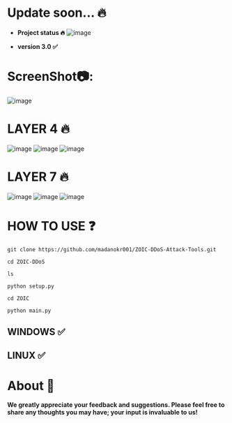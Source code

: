 # Update soon... 🔥
- **Project status 🔥**
![image](https://github.com/user-attachments/assets/94fb2850-4b28-4e85-a6ba-6f1059837166)

- **version 3.0 ✅**

# ScreenShot📷:
![image](https://github.com/user-attachments/assets/95497f6c-9954-469a-a75b-cde236f27ec2)

# LAYER 4 🔥
![image](https://github.com/user-attachments/assets/e8a17a43-9072-4e9e-9adb-13ae3e88ad70)
![image](https://github.com/user-attachments/assets/1600edc0-8c5c-4782-a23f-381637c712ec)
![image](https://github.com/user-attachments/assets/942ec2bc-197b-43c9-bd88-6f334fc13ef2)



# LAYER 7 🔥
![image](https://github.com/user-attachments/assets/e0921fc3-0407-4b41-8f50-0c90716dfe4b)
![image](https://github.com/user-attachments/assets/d95ec7e5-35f1-4b7b-b04a-c7eb603f2f82)
![image](https://github.com/user-attachments/assets/6a697ebe-d5a3-4c04-bef0-7fcd8421cd52)



# HOW TO USE ❓
```
git clone https://github.com/madanokr001/ZOIC-DDoS-Attack-Tools.git
```
```
cd ZOIC-DDoS
```
```
ls
```
```
python setup.py
```
```
cd ZOIC
```
```
python main.py
```

## WINDOWS ✅
## LINUX ✅ 

# About 🤑
**We greatly appreciate your feedback and suggestions. Please feel free to share any thoughts you may have; your input is invaluable to us!**






